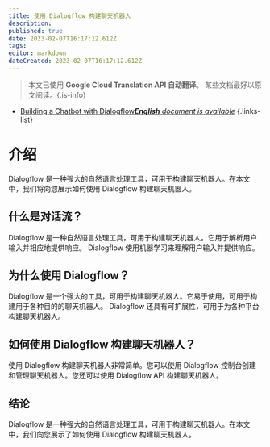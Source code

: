 ```yaml
---
title: 使用 Dialogflow 构建聊天机器人
description: 
published: true
date: 2023-02-07T16:17:12.612Z
tags: 
editor: markdown
dateCreated: 2023-02-07T16:17:12.612Z
---
```


> 本文已使用 **Google Cloud Translation API 自动翻译**。
某些文档最好以原文阅读。{.is-info}



- [Building a Chatbot with Dialogflow***English** document is available*](/en/Knowledge-base/Common/building-a-chatbot-with-dialogflow)
{.links-list}


# 介绍

Dialogflow 是一种强大的自然语言处理工具，可用于构建聊天机器人。在本文中，我们将向您展示如何使用 Dialogflow 构建聊天机器人。

## 什么是对话流？

Dialogflow 是一种自然语言处理工具，可用于构建聊天机器人。它用于解析用户输入并相应地提供响应。 Dialogflow 使用机器学习来理解用户输入并提供响应。

## 为什么使用 Dialogflow？

Dialogflow 是一个强大的工具，可用于构建聊天机器人。它易于使用，可用于构建用于各种目的的聊天机器人。 Dialogflow 还具有可扩展性，可用于为各种平台构建聊天机器人。

## 如何使用 Dialogflow 构建聊天机器人？

使用 Dialogflow 构建聊天机器人非常简单。您可以使用 Dialogflow 控制台创建和管理聊天机器人。您还可以使用 Dialogflow API 构建聊天机器人。

## 结论

Dialogflow 是一种强大的自然语言处理工具，可用于构建聊天机器人。在本文中，我们向您展示了如何使用 Dialogflow 构建聊天机器人。